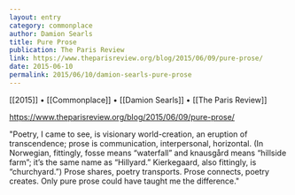 ```yaml
---
layout: entry
category: commonplace
author: Damion Searls
title: Pure Prose
publication: The Paris Review
link: https://www.theparisreview.org/blog/2015/06/09/pure-prose/
date: 2015-06-10
permalink: 2015/06/10/damion-searls-pure-prose
---
```


[[2015]] • [[Commonplace]] • [[Damion Searls]] • [[The Paris Review]] 

https://www.theparisreview.org/blog/2015/06/09/pure-prose/

"Poetry, I came to see, is visionary world-creation, an eruption of transcendence; prose is communication, interpersonal, horizontal. (In Norwegian, fittingly, fosse means “waterfall” and knausgård means “hillside farm”; it’s the same name as “Hillyard.” Kierkegaard, also fittingly, is “churchyard.”) Prose shares, poetry transports. Prose connects, poetry creates. Only pure prose could have taught me the difference."
